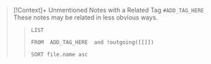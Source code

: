 
> [!Context]+ Unmentioned Notes with a Related Tag `#ADD_TAG_HERE`
> These notes may be related in less obvious ways.
> 
> >```dataview  
> >LIST  
> >
> >FROM  ADD_TAG_HERE  and !outgoing([[]])
> >
> >SORT file.name asc  
> >```


